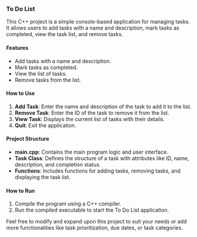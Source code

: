 ### To Do List

This C++ project is a simple console-based application for managing tasks. It allows users to add tasks with a name and description, mark tasks as completed, view the task list, and remove tasks.

#### Features
- Add tasks with a name and description.
- Mark tasks as completed.
- View the list of tasks.
- Remove tasks from the list.

#### How to Use
1. **Add Task**: Enter the name and description of the task to add it to the list.
2. **Remove Task**: Enter the ID of the task to remove it from the list.
3. **View Task**: Displays the current list of tasks with their details.
4. **Quit**: Exit the application.

#### Project Structure
- **main.cpp**: Contains the main program logic and user interface.
- **Task Class**: Defines the structure of a task with attributes like ID, name, description, and completion status.
- **Functions**: Includes functions for adding tasks, removing tasks, and displaying the task list.

#### How to Run
1. Compile the program using a C++ compiler.
2. Run the compiled executable to start the To Do List application.

Feel free to modify and expand upon this project to suit your needs or add more functionalities like task prioritization, due dates, or task categories.